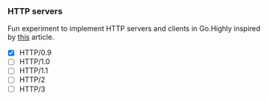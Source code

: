 ### HTTP servers

Fun experiment to implement HTTP servers and clients in Go.Highly inspired by [this](https://kmcd.dev/posts/http0.9-from-scratch/) article.
- [x] HTTP/0.9
- [ ] HTTP/1.0
- [ ] HTTP/1.1
- [ ] HTTP/2
- [ ] HTTP/3
